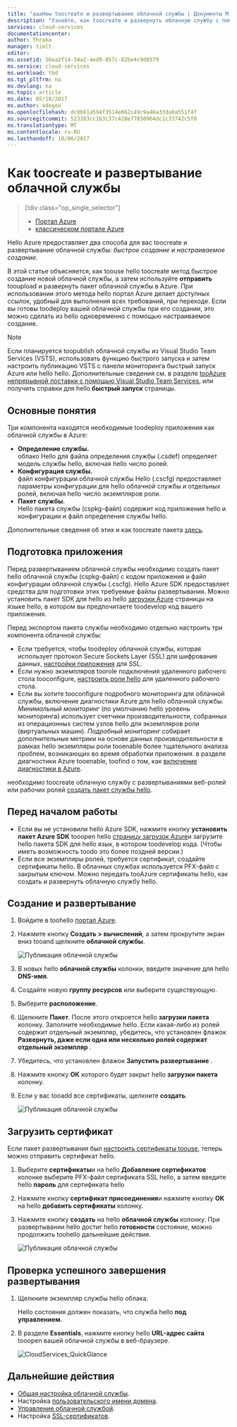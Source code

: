 ```yaml
---
title: "aaaHow toocreate и развертывание облачной службы | Документы Microsoft"
description: "Узнайте, как toocreate и развернуть облачную службу с помощью портала Azure hello."
services: cloud-services
documentationcenter: 
author: Thraka
manager: timlt
editor: 
ms.assetid: 56ea2f14-34a2-4ed9-857c-82be4c9d0579
ms.service: cloud-services
ms.workload: tbd
ms.tgt_pltfrm: na
ms.devlang: na
ms.topic: article
ms.date: 05/18/2017
ms.author: adegeo
ms.openlocfilehash: dc8b81a594f3514e662c49c9a46a33da8a551f4f
ms.sourcegitcommit: 523283cc1b3c37c428e77850964dc1c33742c5f0
ms.translationtype: MT
ms.contentlocale: ru-RU
ms.lasthandoff: 10/06/2017
---
```

# <a name="how-toocreate-and-deploy-a-cloud-service"></a>Как toocreate и развертывание облачной службы
> [!div class="op_single_selector"]
> * [Портал Azure](cloud-services-how-to-create-deploy-portal.md)
> * [классическом портале Azure](cloud-services-how-to-create-deploy.md)
>
>

Hello Azure предоставляет два способа для вас toocreate и развертывание облачной службы: *быстрое создание* и *настраиваемое создание*.

В этой статье объясняется, как toouse hello toocreate метод быстрое создание новой облачной службы, а затем используйте **отправить** tooupload и развернуть пакет облачной службы в Azure. При использовании этого метода hello портал Azure делает доступных ссылок, удобный для выполнения всех требований, при переходе. Если вы готовы toodeploy вашей облачной службы при его создании, это можно сделать из hello одновременно с помощью настраиваемое создание.

> [!NOTE]
> Если планируется toopublish облачной службы из Visual Studio Team Services (VSTS), использовать функцию быстрого запуска и затем настроить публикацию VSTS с панели мониторинга быстрый запуск Azure или hello hello. Дополнительные сведения см. в разделе [tooAzure непрерывной поставки с помощью Visual Studio Team Services][TFSTutorialForCloudService], или получить справки для hello **быстрый запуск** страницы.
>
>

## <a name="concepts"></a>Основные понятия
Три компонента находятся необходимые toodeploy приложения как облачной службы в Azure:

* **Определение службы.**  
  облако Hello для файла определения службы (.csdef) определяет модель службы hello, включая hello число ролей.
* **Конфигурация службы.**  
  файл конфигурации облачной службы Hello (.cscfg) предоставляет параметры конфигурации для hello облачной службы и отдельных ролей, включая hello число экземпляров роли.
* **Пакет службы.**  
  Hello пакета службы (cspkg-файл) содержит код приложения hello и конфигурации и файл определения службы hello.

Дополнительные сведения об этих и как toocreate пакета [здесь](cloud-services-model-and-package.md).

## <a name="prepare-your-app"></a>Подготовка приложения
Перед развертыванием облачной службы необходимо создать пакет hello облачной службы (cspkg-файл) с кодом приложения и файл конфигурации облачной службы (.cscfg). Hello Azure SDK предоставляет средства для подготовки этих требуемые файлы развертывания. Можно установить пакет SDK для hello из hello [загрузки Azure](https://azure.microsoft.com/downloads/) страницы на языке hello, в котором вы предпочитаете toodevelop код вашего приложения.

Перед экспортом пакета службы необходимо отдельно настроить три компонента облачной службы:

* Если требуется, чтобы toodeploy облачной службы, которая использует протокол Secure Sockets Layer (SSL) для шифрования данных, [настройки приложения](cloud-services-configure-ssl-certificate-portal.md#modify) для SSL.
* Если нужно экземпляров toorole подключения удаленного рабочего стола tooconfigure, [настроить роли hello](cloud-services-role-enable-remote-desktop-new-portal.md) для удаленного рабочего стола.
* Если вы хотите tooconfigure подробного мониторинга для облачной службы, включение диагностики Azure для hello облачной службы. *Минимальный мониторинг* (по умолчанию hello уровень мониторинга) использует счетчики производительности, собранных из операционных систем узлов hello для экземпляров роли (виртуальных машин). *Подробный мониторинг* собирает дополнительные метрики на основе данных производительности в рамках hello экземпляры роли tooenable более тщательного анализа проблем, возникающих во время обработки приложения. в разделе диагностики Azure tooenable, toofind о том, как [включение диагностики в Azure](cloud-services-dotnet-diagnostics.md).

необходимо toocreate облачную службу с развертываниями веб-ролей или рабочих ролей [создать пакет службы hello](cloud-services-model-and-package.md#servicepackagecspkg).

## <a name="before-you-begin"></a>Перед началом работы
* Если вы не установили hello Azure SDK, нажмите кнопку **установить пакет Azure SDK** tooopen hello [страницу загрузок Azure](https://azure.microsoft.com/downloads/)и загрузите hello пакета SDK для hello язык, в котором toodevelop кода. (Чтобы иметь возможность toodo это более поздней версии.)
* Если все экземпляры ролей, требуется сертификат, создайте сертификаты hello. В облачных службах используется PFX-файл с закрытым ключом. Можно передать tooAzure сертификаты hello, как создать и развернуть облачную службу hello.

## <a name="create-and-deploy"></a>Создание и развертывание
1. Войдите в toohello [портал Azure](https://portal.azure.com/).
2. Нажмите кнопку **Создать > вычислений**, а затем прокрутите экран вниз tooand щелкните **облачной службы**.

    ![Публикация облачной службы](media/cloud-services-how-to-create-deploy-portal/create-cloud-service.png)
3. В новых hello **облачной службы** колонки, введите значение для hello **DNS-имя**.
4. Создайте новую **группу ресурсов** или выберите существующую.
5. Выберите **расположение**.
6. Щелкните **Пакет**. После этого откроется hello **загрузки пакета** колонку. Заполните необходимые hello. Если какая-либо из ролей содержит отдельный экземпляр, убедитесь, что установлен флажок **Развернуть, даже если одна или несколько ролей содержат отдельный экземпляр** .
7. Убедитесь, что установлен флажок **Запустить развертывание** .
8. Нажмите кнопку **ОК** которого будет закрыт hello **загрузки пакета** колонку.
9. Если у вас tooadd все сертификаты, щелкните **создать**.

    ![Публикация облачной службы](media/cloud-services-how-to-create-deploy-portal/select-package.png)

## <a name="upload-a-certificate"></a>Загрузить сертификат
Если пакет развертывания был [настроить сертификаты toouse](cloud-services-configure-ssl-certificate-portal.md#modify), теперь можно отправить сертификат hello.

1. Выберите **сертификаты**и на hello **Добавление сертификатов** колонке выберите PFX-файл сертификата SSL hello, а затем введите hello **пароль** для сертификата hello
2. Нажмите кнопку **сертификат присоединения**и нажмите кнопку **ОК** на hello **добавить сертификаты** колонку.
3. Нажмите кнопку **создать** на hello **облачной службы** колонку. При развертывании hello достиг hello **готовности** состояние, можно продолжить toohello дальнейшие действия.

    ![Публикация облачной службы](media/cloud-services-how-to-create-deploy-portal/attach-cert.png)

## <a name="verify-your-deployment-completed-successfully"></a>Проверка успешного завершения развертывания
1. Щелкните экземпляр службы hello облака.

    Hello состояния должен показать, что служба hello **под управлением**.
2. В разделе **Essentials**, нажмите кнопку hello **URL-адрес сайта** tooopen вашей облачной службы в веб-браузере.

    ![CloudServices_QuickGlance](./media/cloud-services-how-to-create-deploy-portal/running.png)

[TFSTutorialForCloudService]: http://go.microsoft.com/fwlink/?LinkID=251796

## <a name="next-steps"></a>Дальнейшие действия
* [Общая настройка облачной службы](cloud-services-how-to-configure-portal.md).
* Настройка [пользовательского имени домена](cloud-services-custom-domain-name-portal.md).
* [Управление облачной службой](cloud-services-how-to-manage-portal.md).
* Настройка [SSL-сертификатов](cloud-services-configure-ssl-certificate-portal.md).
